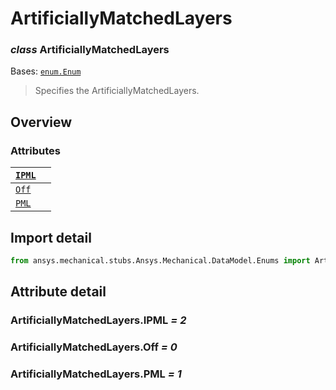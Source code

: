 <a id="artificiallymatchedlayers"></a>

# ArtificiallyMatchedLayers

<a id="ArtificiallyMatchedLayers"></a>

### *class* ArtificiallyMatchedLayers

Bases: [`enum.Enum`](https://docs.python.org/3/library/enum.html#enum.Enum)

> Specifies the ArtificiallyMatchedLayers.

> <!-- !! processed by numpydoc !! -->

<a id="overview"></a>

## Overview

### Attributes

| [`IPML`](#ArtificiallyMatchedLayers.IPML)   |    |
|---------------------------------------------|----|
| [`Off`](#ArtificiallyMatchedLayers.Off)     |    |
| [`PML`](#ArtificiallyMatchedLayers.PML)     |    |

<a id="import-detail"></a>

## Import detail

```python
from ansys.mechanical.stubs.Ansys.Mechanical.DataModel.Enums import ArtificiallyMatchedLayers
```

<a id="attribute-detail"></a>

## Attribute detail

<a id="ArtificiallyMatchedLayers.IPML"></a>

### ArtificiallyMatchedLayers.IPML *= 2*

<a id="ArtificiallyMatchedLayers.Off"></a>

### ArtificiallyMatchedLayers.Off *= 0*

<a id="ArtificiallyMatchedLayers.PML"></a>

### ArtificiallyMatchedLayers.PML *= 1*
